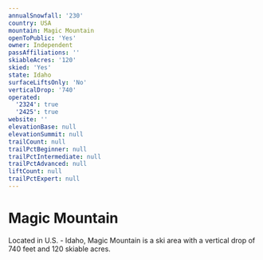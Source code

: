 ```yaml
---
annualSnowfall: '230'
country: USA
mountain: Magic Mountain
openToPublic: 'Yes'
owner: Independent
passAffiliations: ''
skiableAcres: '120'
skied: 'Yes'
state: Idaho
surfaceLiftsOnly: 'No'
verticalDrop: '740'
operated:
  '2324': true
  '2425': true
website: ''
elevationBase: null
elevationSummit: null
trailCount: null
trailPctBeginner: null
trailPctIntermediate: null
trailPctAdvanced: null
liftCount: null
trailPctExpert: null
---
```



# Magic Mountain

Located in U.S. - Idaho, Magic Mountain is a ski area with a vertical drop of 740 feet and 120 skiable acres.
